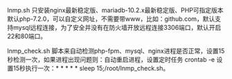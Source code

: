 lnmp.sh 只安装nginx最新稳定版、mariadb-10.2.x最新稳定版、PHP可指定版本默认php-7.2.0，可以自定义网址，不需要带www，比如：github.com，默认支持mysql远程连接，为了安全并没有在防火墙开放远程连接3306端口，默认开启22和80端口。

lnmp_check.sh 脚本来自动检测php-fpm、mysql、nginx进程是否正常，设置15秒检测一次，如果进程出现问题则：自动重启进程，设置定时任务 crontab -e 设置15秒执行一次：* * * * * sleep 15;/root/lnmp_check.sh。



